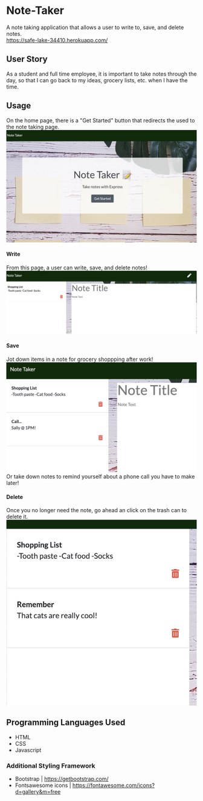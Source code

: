 # Note-Taker
A note taking application that allows a user to write to, save, and delete notes.
<br>
https://safe-lake-34410.herokuapp.com/
## User Story
As a student and full time employee, it is important to take notes through the day, so that I can go back to my ideas, grocery lists, etc. when I have the time.

## Usage 
On the home page, there is a "Get Started" button that redirects the used to the note taking page. 
![Note Home](assets/css/images/main.png)

#### Write
From this page, a user can write, save, and delete notes!
![write](assets/css/images/saved.png)

#### Save
Jot down items in a note for grocery shoppping after work!
![two tasks](assets/css/images/save.png)
Or take down notes to remind yourself about a phone call you have to make later!

#### Delete
Once you no longer need the note, go ahead an click on the trash can to delete it.
![delete](assets/css/images/remove.png)

## Programming Languages Used
* HTML
* CSS
* Javascript

### Additional Styling Framework 
* Bootstrap | https://getbootstrap.com/
* Fontsawesome icons | https://fontawesome.com/icons?d=gallery&m=free
